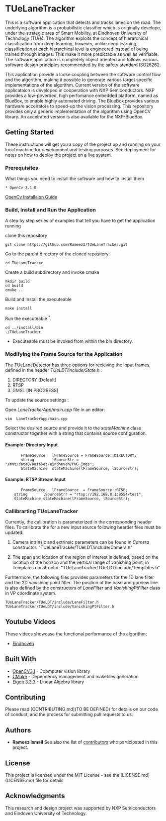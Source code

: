 # TUeLaneTracker

This is a software application that detects and tracks lanes on the road. The underlying algorithm is a probabilistic classifier which is originally develope, under the strategic area of Smart Mobility, at Eindhoven University of Technology (TU/e). The algorithm exploits the concept of hierarchical classification from deep learning, however, unlike deep learning, classification at each hierarchical level is engineered instead of being trained through images. This make it more predictable as well as verifiable. The software application is completely object oriented and follows various software design principles recommended by the safety standard ISO26262. 

This application provide a loose coupling between the software control flow and the algorithm, making it possible to generate various target specific implementations of the algorithm. Current version of the software applicataion is developed in cooperation with NXP Semiconductors. NXP provides a low-poverded, high perfomance embedded platform, named as BlueBox, to  enable highly automated driving. The BlueBox provides various hardware accelrators to speed-up the vision processing. This repository provides only a generic implementation of the algorithm using OpenCV library. An accelrated version is also available for the NXP-BlueBox.


## Getting Started

These instructions will get you a copy of the project up and running on your local machine for development and testing purposes. See deployment for notes on how to deploy the project on a live system.

### Prerequisites

What things you need to install the software and how to install them

```
* OpenCv-3.1.0
```
[OpenCv Installaion Guide](http://docs.opencv.org/3.1.0/d7/d9f/tutorial_linux_install.html)


### Build, Install and Run the Application

A step by step series of examples that tell you have to get the application running

clone this repository 

```
git clone https://github.com/RameezI/TUeLaneTracker.git
```


Go to the parent directory of the cloned repository:
```
cd TUeLaneTracker
```

Create a build subdirectory and invoke cmake
```
mkdir build
cd build
cmake ..
```

Build and Install the executeable
```
make install
```

Run the executeable <sup>*</sup>. 
```
cd ../install/bin
./TUeLaneTracker
```
* Executeable must be invoked from within the bin directory.       


### Modifying the Frame Source for the Application

The TUeLaneDetector has three options for recieving the input frames, defined in the header *TUeLDT/include/State.h* :
1. DIRECTORY [Default]
2. RTSP
3. GMSL [IN PROGRESS]
   
To update the source settings :


Open *LaneTrackerApp/main.cpp* file in an editor:

```
vim  LaneTrackerApp/main.cpp
```
Select the desired source and provide it to the *stateMachine* class constructor together with a string that contains source configuration.

#### Example: Directory Input
```
       FrameSource   lFrameSource = FrameSource::DIRECTORY;
       string	     lSourceStr = "/mnt/data0/DataSet/eindhoven/PNG_imgs";
       StateMachine  stateMachine(lFrameSource, lSourceStr);
```
#### Example: RTSP Stream Input

```
       FrameSource   lFrameSource  = FrameSource::RTSP;
	string	     lSourceStrr = "rtsp://192.168.8.1:8554/test";
	StateMachine stateMachine(lFrameSource, lSourceStr);
```



### Callibrarting TUeLaneTracker

Currently, the callibration is parameterized in the corresponding header files. To callibrate the for a new input source following hearder files must be updated:

1. Camera intrinsic and extrinsic parameters can be found in *Camera* constructor.
   "TUeLaneTracker/TUeLDT/include/Camera.h"
   
2. The span and location of the region of interest is defined, based on the location of the horizon and the vertical range of vanishing point, in Templates constructor.
       "TUeLaneTracker/TUeLDT/include/Templates.h"
       
Furhtermore, the following files provides parameters for the 1D lane filter and the 2D vanishing point filter. The position of the base and purview line is also defined by the constructors of *LaneFilter* and *VanishingPtFilter* class in VP coordinate system.

	TUeLaneTracker/TUeLDT/include/LaneFilter.h 
	TUeLaneTracker/TUeLDT/include/VanishingPtFilter.h
  
       
## Youtube Videos
   These videos showcase the functional performance of the algorithm:
   * [Eindhoven](https://youtu.be/7D1vBPrcPk0)



## Built With

* [OpenCV3.1](http://docs.opencv.org/3.1.0/index.html) - Copmputer vision library
* [CMake](https://maven.apache.org/) - Dependency management and makefiles generation
* [Eigen 3.3.3](http://eigen.tuxfamily.org/index.php?title=Main_Page) - Linear Algebra  library


## Contributing

Please read [CONTRIBUTING.md](TO BE DEFINED) for details on our code of conduct, and the process for submitting pull requests to us.


## Authors
* **Rameez Ismail**
See also the list of [contributors](https://github.com/RameezI/TUeLaneTracker/graphs/contributors) who participated in this project.


## License

This project is licensed under the MIT License - see the [LICENSE.md] (LICENSE.md) file for details


## Acknowledgments

This research and design project was supported by NXP Semiconductors and Eindoven University of Technology. 
